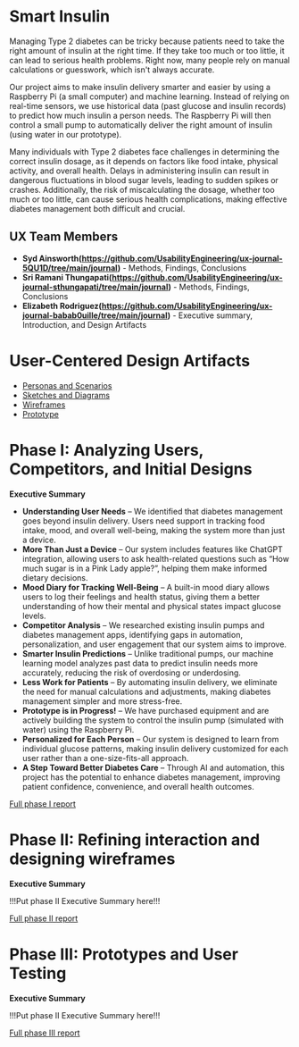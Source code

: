 # Smart Insulin

Managing Type 2 diabetes can be tricky because patients need to take the right amount of insulin at the right time. If they take too much or too little, it can lead to serious health problems. Right now, many people rely on manual calculations or guesswork, which isn't always accurate.

Our project aims to make insulin delivery smarter and easier by using a Raspberry Pi (a small computer) and machine learning. Instead of relying on real-time sensors, we use historical data (past glucose and insulin records) to predict how much insulin a person needs. The Raspberry Pi will then control a small pump to automatically deliver the right amount of insulin (using water in our prototype).

Many individuals with Type 2 diabetes face challenges in determining the correct insulin dosage, as it depends on factors like food intake, physical activity, and overall health. Delays in administering insulin can result in dangerous fluctuations in blood sugar levels, leading to sudden spikes or crashes. Additionally, the risk of miscalculating the dosage, whether too much or too little, can cause serious health complications, making effective diabetes management both difficult and crucial.

## UX Team Members

* **Syd Ainsworth(https://github.com/UsabilityEngineering/ux-journal-5QU1D/tree/main/journal)** - Methods, Findings, Conclusions
* **Sri Ramani Thungapati(https://github.com/UsabilityEngineering/ux-journal-sthungapati/tree/main/journal)** - Methods, Findings, Conclusions
* **Elizabeth Rodriguez(https://github.com/UsabilityEngineering/ux-journal-babab0uille/tree/main/journal)** - Executive summary, Introduction, and Design Artifacts

# User-Centered Design Artifacts

* [Personas and Scenarios](personas/)
* [Sketches and Diagrams](sketches/)
* [Wireframes](wireframes/)
* [Prototype](#)

# Phase I: Analyzing Users, Competitors, and Initial Designs

**Executive Summary**

* **Understanding User Needs** – We identified that diabetes management goes beyond insulin delivery. Users need support in tracking food intake, mood, and overall well-being, making the system more than just a device.
* **More Than Just a Device** – Our system includes features like ChatGPT integration, allowing users to ask health-related questions such as “How much sugar is in a Pink Lady apple?”, helping them make informed dietary decisions.
* **Mood Diary for Tracking Well-Being** – A built-in mood diary allows users to log their feelings and health status, giving them a better understanding of how their mental and physical states impact glucose levels.
* **Competitor Analysis** – We researched existing insulin pumps and diabetes management apps, identifying gaps in automation, personalization, and user engagement that our system aims to improve.
* **Smarter Insulin Predictions** – Unlike traditional pumps, our machine learning model analyzes past data to predict insulin needs more accurately, reducing the risk of overdosing or underdosing.
* **Less Work for Patients** – By automating insulin delivery, we eliminate the need for manual calculations and adjustments, making diabetes management simpler and more stress-free.
* **Prototype is in Progress!** – We have purchased equipment and are actively building the system to control the insulin pump (simulated with water) using the Raspberry Pi.
* **Personalized for Each Person** – Our system is designed to learn from individual glucose patterns, making insulin delivery customized for each user rather than a one-size-fits-all approach.
* **A Step Toward Better Diabetes Care** – Through AI and automation, this project has the potential to enhance diabetes management, improving patient confidence, convenience, and overall health outcomes.

[Full phase I report](phaseI/)

# Phase II: Refining interaction and designing wireframes

**Executive Summary**

!!!Put phase II Executive Summary here!!!

[Full phase II report](phaseII/)

# Phase III: Prototypes and User Testing

**Executive Summary**

!!!Put phase II Executive Summary here!!!

[Full phase III report](phaseIII/)
